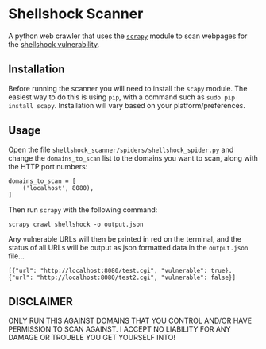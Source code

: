# Shellshock Scanner
A python web crawler that uses the [`scrapy`](http://www.secdev.org/projects/scapy/)
module to scan webpages for the [shellshock vulnerability](http://en.wikipedia.org/wiki/Shellshock_%28software_bug%29).

## Installation
Before running the scanner you will need to install the `scapy` module. The
easiest way to do this is using `pip`, with a command such as
`sudo pip install scapy`. Installation will vary based on your
platform/preferences.

## Usage
Open the file `shellshock_scanner/spiders/shellshock_spider.py` and change
the `domains_to_scan` list to the domains you want to scan, along with the HTTP
port numbers:
```
domains_to_scan = [
    ('localhost', 8080),
]
```

Then run `scrapy` with the following command:
```
scrapy crawl shellshock -o output.json
```

Any vulnerable URLs will then be printed in red on the terminal, and the status
of all URLs will be output as json formatted data in the `output.json` file...
```
[{"url": "http://localhost:8080/test.cgi", "vulnerable": true},
{"url": "http://localhost:8080/test2.cgi", "vulnerable": false}]
```

## DISCLAIMER
ONLY RUN THIS AGAINST DOMAINS THAT YOU CONTROL AND/OR HAVE PERMISSION TO SCAN
AGAINST. I ACCEPT NO LIABILITY FOR ANY DAMAGE OR TROUBLE YOU GET YOURSELF INTO!
